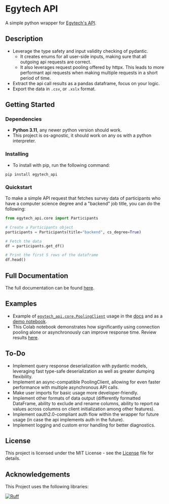 # Egytech API

A simple python wrapper for [Egytech's API](https://api.egytech.fyi/).

## Description

* Leverage the type safety and input validity checking of pydantic.
    - It creates enums for all user-side inputs, making sure that all outgoing api requests are correct.
    - It also leverages request pooling offered by httpx. This leads to more performant api requests when making
      multiple requests in a short period of time.
* Extract the api call results as a pandas dataframe, focus on your logic.
* Export the data in `.csv`, or `.xslx` format.

## Getting Started

### Dependencies

* **Python 3.11**, any newer python version should work.
* This project is os-agnostic, it should work on any os with a python interpreter.

### Installing

* To install with pip, run the following command:

```
pip install egytech_api
```

### Quickstart

To make a simple API request that fetches survey data of participants who have a computer science
degree and a "backend" job title, you can do the following:

```python
from egytech_api.core import Participants

# Create a Participants object
participants = Participants(title="backend", cs_degree=True)

# Fetch the data
df = participants.get_df()

# Print the first 5 rows of the dataframe
df.head()
```

## Full Documentation

The full documentation can be found [here](https://abdulrahman-mustafa.gitbook.io/egytech-api/).

## Examples

- Example
  of [`egytech_api.core.PoolingClient`](https://abdulrahman-mustafa.gitbook.io/egytech-fyi-python-wrapper/reference/api-reference/poolingclient)
  usage in the
  [docs](https://abdulrahman-mustafa.gitbook.io/egytech-fyi-python-wrapper/reference/examples/using-the-pooling-client)
  and as
  a [demo notebook](https://deepnote.com/app/abdulrahmans-workspace/EgyTech-FYI-Wrapper-b29d75ab-a623-4f8b-96df-b8c7c8e89535).
- This Colab notebook demonstrates how significantly using connection pooling alone or asynchronously can improve
  response time. Review
  results [here](https://colab.research.google.com/drive/1cRAMJvDTg3O3Le9FzXaCirh6C__fUehc?usp=sharing).

## To-Do

- Implement query response deserialization with pydantic models, leveraging fast type-safe deserialization as well as
  greater dumping flexibility.
- Implement an async-compatible PoolingClient, allowing for even faster performance with multiple asynchronous API
  calls.
- Make user imports for basic usage more developer-friendly.
- Implement other formats of data output (differently formatted DataFrame, ability to exclude and rename columns,
  ability to report na values across columns on client initialization among other features).
- Implement oauth2.0-compliant auth flow within the wrapper for future usage (in case the api implements auth in the
  future).
- Implement logging and custom error handling for better diagnostics.

## License

This project is licensed under the MIT License - see the [License](license.md) file for details.

## Acknowledgements

This Project uses the following libraries:

[![Ruff](https://img.shields.io/endpoint?url=https://raw.githubusercontent.com/astral-sh/ruff/main/assets/badge/v2.json)](https://github.com/astral-sh/ruff)

